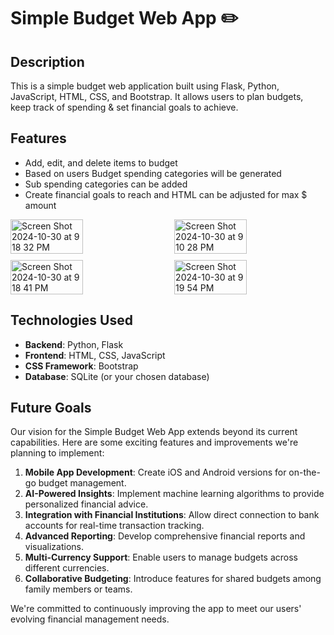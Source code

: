 # <i class="ri-money-dollar-circle-line"></i> **Simple Budget Web App** ✏️

## **Description**

This is a simple budget web application built using Flask, Python, JavaScript, HTML, CSS, and Bootstrap. It allows users to plan budgets, keep track of spending & set financial goals to achieve.

## **Features**

- Add, edit, and delete items to budget
- Based on users Budget spending categories will be generated
- Sub spending categories can be added
- Create financial goals to reach and HTML can be adjusted for max $ amount

<div style="display: flex; flex-wrap: wrap; justify-content: space-between; gap: 10px;">
  <img width="48%" alt="Screen Shot 2024-10-30 at 9 18 32 PM" src="https://github.com/user-attachments/assets/470fe38c-a8bc-4056-bdd9-b19467f627c1">
  <img width="48%" alt="Screen Shot 2024-10-30 at 9 10 28 PM" src="https://github.com/user-attachments/assets/dcce900d-583d-4b75-8789-961e125e952f">
  <img width="48%" alt="Screen Shot 2024-10-30 at 9 18 41 PM" src="https://github.com/user-attachments/assets/cad0ddef-799c-42b9-a717-b2db646165ea">
  <img width="48%" alt="Screen Shot 2024-10-30 at 9 19 54 PM" src="https://github.com/user-attachments/assets/3f38edaa-b65a-4ea7-ae0b-c48e00584f13">
</div>

## **Technologies Used**

- **Backend**: Python, Flask
- **Frontend**: HTML, CSS, JavaScript
- **CSS Framework**: Bootstrap
- **Database**: SQLite (or your chosen database)

## **Future Goals**

Our vision for the Simple Budget Web App extends beyond its current capabilities. Here are some exciting features and improvements we're planning to implement:

1. **Mobile App Development**: Create iOS and Android versions for on-the-go budget management.
2. **AI-Powered Insights**: Implement machine learning algorithms to provide personalized financial advice.
3. **Integration with Financial Institutions**: Allow direct connection to bank accounts for real-time transaction tracking.
4. **Advanced Reporting**: Develop comprehensive financial reports and visualizations.
5. **Multi-Currency Support**: Enable users to manage budgets across different currencies.
6. **Collaborative Budgeting**: Introduce features for shared budgets among family members or teams.

We're committed to continuously improving the app to meet our users' evolving financial management needs.
